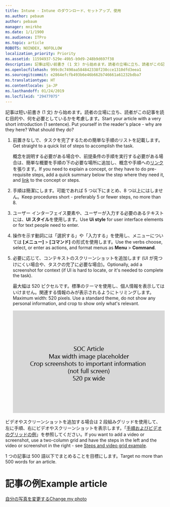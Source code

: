 ```yaml
---
title: Intune - Intune のダウンロード、セットアップ、使用
ms.author: pebaum
author: pebaum
manager: mnirkhe
ms.date: 1/1/1900
ms.audience: ITPro
ms.topic: article
ROBOTS: NOINDEX, NOFOLLOW
localization_priority: Priority
ms.assetid: 11594937-529e-49b5-b9d9-248b9d697f38
description: 記事は短い前書き (1 文) から始めます。読者の立場に立ち、読者がこの記事を読む目的や、何を必要としているかを考慮します。
ms.openlocfilehash: 999c0c7490aa584842338f230cce1310dfd3eea1
ms.sourcegitcommit: e2864efcfb493b6e46b662b746661a61232bdba7
ms.translationtype: HT
ms.contentlocale: ja-JP
ms.lasthandoff: 01/24/2019
ms.locfileid: "29477075"
---
```

<span data-ttu-id="465b4-p102">記事は短い前書き (1 文) から始めます。読者の立場に立ち、読者がこの記事を読む目的や、何を必要としているかを考慮します。</span><span class="sxs-lookup"><span data-stu-id="465b4-p102">Start your article with a very short introduction (1 sentence). Put yourself in the reader's place - why are they here? What should they do?</span></span> 
  
1. <span data-ttu-id="465b4-108">前置きなしで、タスクを完了するための簡単な手順のリストを記載します。</span><span class="sxs-lookup"><span data-stu-id="465b4-108">Get straight to a quick list of steps to accomplish the task.</span></span>
    
    <span data-ttu-id="465b4-109">概念を説明する必要がある場合や、前提条件の手順を実行する必要がある場合は、簡単な概要を手順の下の必要な場所に追加し、概念や手順への[リンク](https://support.office.com/article/f37e7984-cf03-4fde-92d3-82970d7e241b.aspx)を張ります。</span><span class="sxs-lookup"><span data-stu-id="465b4-109">If you need to explain a concept, or they have to do pre-requisite steps, add a quick summary below the step where they need it, and [link](https://support.office.com/article/f37e7984-cf03-4fde-92d3-82970d7e241b.aspx) to the concept or steps.</span></span> 
    
2. <span data-ttu-id="465b4-110">手順は簡潔にします。可能であれば 5 つ以下にまとめ、8 つ以上にはしません。</span><span class="sxs-lookup"><span data-stu-id="465b4-110">Keep procedures short - preferably 5 or fewer steps, no more than 8.</span></span>
    
3. <span data-ttu-id="465b4-111">ユーザー インターフェイス要素や、ユーザーが入力する必要のあるテキストには、**UI スタイル**を使用します。</span><span class="sxs-lookup"><span data-stu-id="465b4-111">Use **Ui style** for user interface elements or for text people need to enter.</span></span> 
    
4. <span data-ttu-id="465b4-112">操作を示す動詞には「選択する」や「入力する」を使用し、メニューについては **[メニュー]** \> **[コマンド]** の形式を使用します。</span><span class="sxs-lookup"><span data-stu-id="465b4-112">Use the verbs choose, select, or enter as actions, and format menus as **Menu** \> **Command**.</span></span>
    
5. <span data-ttu-id="465b4-113">必要に応じて、コンテキストのスクリーンショットを追加します (UI が見つけにくい場合や、タスクの完了に必要な場合)。</span><span class="sxs-lookup"><span data-stu-id="465b4-113">Optionally, add a screenshot for context (if UI is hard to locate, or it's needed to complete the task).</span></span>
    
    <span data-ttu-id="465b4-p103">最大幅は 520 ピクセルです。標準のテーマを使用し、個人情報を表示してはいけません。関連する情報のみが表示されるようにトリミングします。</span><span class="sxs-lookup"><span data-stu-id="465b4-p103">Maximum width: 520 pixels. Use a standard theme, do not show any personal information, and crop to show only what's relevant.</span></span> 
    
    ![プレース ホルダー - SOC 記事のアートの最大幅は 520 ピクセル](media/7d43d3be-8658-4a5b-aa15-ed62a47a2b24.png)
  
<span data-ttu-id="465b4-117">ビデオやスクリーンショットを追加する場合は 2 段組みグリッドを使用して、左に手順、右にビデオやスクリーンショットを表示します。「[手順およびビデオのグリッドの例](https://support.office.com/article/14ce8e82-efa0-47f5-bb84-94f078db3dae.aspx)」を参照してください。</span><span class="sxs-lookup"><span data-stu-id="465b4-117">If you want to add a video or screenshot, use a two-column grid and have the steps in the left and the video or screenshot in the right - see [Steps and video grid example](https://support.office.com/article/14ce8e82-efa0-47f5-bb84-94f078db3dae.aspx).</span></span> 
  
<span data-ttu-id="465b4-118">1 つの記事は 500 語以下でまとめることを目標にします。</span><span class="sxs-lookup"><span data-stu-id="465b4-118">Target no more than 500 words for an article.</span></span>
  
# <a name="example-article"></a><span data-ttu-id="465b4-119">記事の例</span><span class="sxs-lookup"><span data-stu-id="465b4-119">Example article</span></span>

[<span data-ttu-id="465b4-120">自分の写真を変更する</span><span class="sxs-lookup"><span data-stu-id="465b4-120">Change my photo</span></span>](https://support.office.com/article/555376e0-1fca-49ba-8434-307a0525c767.aspx)
  

